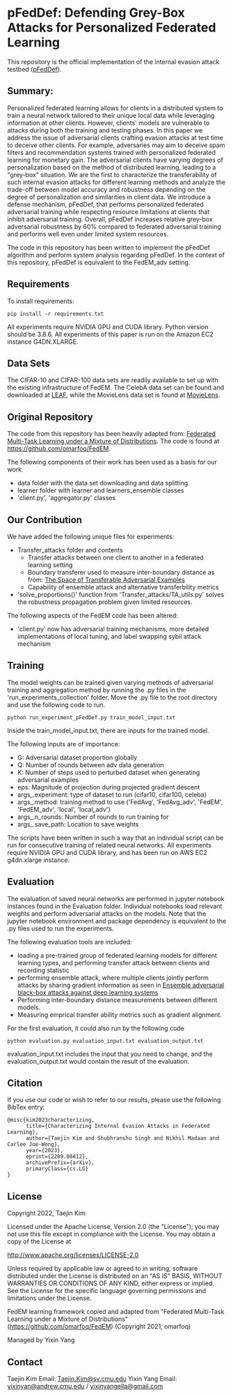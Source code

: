 #  pFedDef: Defending Grey-Box Attacks for Personalized Federated Learning

This repository is the official implementation of the internal evasion attack testbed ([pFedDef](https://arxiv.org/abs/2209.08412)). 

## Summary: 
Personalized federated learning allows for clients in a distributed system to train a neural network tailored to their unique local data while leveraging information at other clients. However, clients' models are vulnerable to attacks during both the training and testing phases. In this paper we address the issue of adversarial clients crafting evasion attacks at test time to deceive other clients. For example, adversaries may aim to deceive spam filters and recommendation systems trained with personalized federated learning for monetary gain. The adversarial clients have varying degrees of personalization based on the method of distributed learning, leading to a "grey-box" situation. We are the first to characterize the transferability of such internal evasion attacks for different learning methods and analyze the trade-off between model accuracy and robustness depending on the degree of personalization and similarities in client data. We introduce a defense mechanism, pFedDef, that performs personalized federated adversarial training while respecting resource limitations at clients that inhibit adversarial training. Overall, pFedDef increases relative grey-box adversarial robustness by 60% compared to federated adversarial training and performs well even under limited system resources. 

The code in this repository has been written to implement the pFedDef algorithm and perform system analysis regarding pFedDef. In the context of this repository, pFedDef is equivalent to the FedEM_adv setting.


## Requirements

To install requirements:

```setup
pip install -r requirements.txt
```

All experiments require NVIDIA GPU and CUDA library.
Python version should be 3.8.6.
All experiments of this paper is run on the Amazon EC2 instance G4DN.XLARGE.

## Data Sets

The CIFAR-10 and CIFAR-100 data sets are readily available to set up with the existing infrastructure of FedEM. The CelebA data set can be found and downloaded at [LEAF](https://leaf.cmu.edu/), while the MovieLens data set is found at [MovieLens](https://grouplens.org/datasets/movielens/).


## Original Repository

The code from this repository has been heavily adapted from: [Federated Multi-Task Learning under a Mixture of Distributions](https://arxiv.org/abs/2108.10252). The code is found at https://github.com/omarfoq/FedEM.

The following components of their work has been used as a basis for our work.

- data folder with the data set downloading and data splitting
- learner folder with learner and learners_ensemble classes
- 'client.py', 'aggregator.py' classes 


## Our Contribution

We have added the following unique files for experiments:

- Transfer_attacks folder and contents
    - Transfer attacks between one client to another in a federated learning setting
    - Boundary transferer used to measure inter-boundary distance as from: [The Space of Transferable Adversarial Examples](https://arxiv.org/abs/1704.03453)
    - Capability of ensemble attack and alternative transferbility metrics
- 'solve_proportions()' function from 'Transfer_attacks/TA_utils.py' solves the robustness propagation problem given limited resources.
    
The following aspects of the FedEM code has been altered:

- 'client.py' now has adversarial training mechanisms, more detailed implementations of local tuning, and label swapping sybil attack mechanism


## Training

The model weights can be trained given varying methods of adversarial training and aggregation method by running the .py files in the 'run_experiments_collection' folder. Move the .py file to the root directory and use the following code to run.

```
python run_experiment_pFedDef.py train_model_input.txt
```

Inside the train_model_input.txt, there are inputs for the trained model.

The following inputs are of importance: 

- G: Adversarial dataset proportion globally
- Q: Number of rounds between adv data generation
- K: Number of steps used to perturbed dataset when generating adversarial examples
- eps: Magnitude of projection during projected gradient descent
- args_.experiment: type of dataset to run (cifar10, cifar100, celeba)
- args_.method: training method to use ('FedAvg', 'FedAvg_adv', 'FedEM', 'FedEM_adv', 'local', 'local_adv')
- args_.n_rounds: Number of rounds to run training for
- args_.save_path: Location to save weights 

The scripts have been written in such a way that an individual script can be run for consecutive training of related neural networks. All experiments require NVIDIA GPU and CUDA library, and has been run on AWS EC2 g4dn.xlarge instance.

## Evaluation

The evaluation of saved neural networks are performed in jupyter notebook instances found in the Evaluation folder. Individual notebooks load relevant weights and perform adversarial attacks on the models. Note that the jupyter notebook environment and package dependency is equivalent to the .py files used to run the experiments.

The following evaluation tools are included:

- loading a pre-trained group of federated learning models for different learning types, and performing transfer attack between clients and recording statistic
- performing ensemble attack, where multiple clients jointly perform attacks by sharing gradient information as seen in [Ensemble adversarial black-box attacks against deep learning systems](https://www.sciencedirect.com/science/article/abs/pii/S0031320319304844)
- Performing inter-boundary distance measurements between different models.
- Measuring emprical transfer ability metrics such as gradient alignment.

For the first evaluation, it could also run by the following code
```
python evaluation.py evaluation_input.txt evaluation_output.txt
```
evaluation_input.txt includes the input that you need to change, and the evaluation_output.txt would contain the result of the evaluation.

## Citation

If you use our code or wish to refer to our results, please use the following BibTex entry:

```
@misc{kim2023characterizing,
      title={Characterizing Internal Evasion Attacks in Federated Learning},
      author={Taejin Kim and Shubhranshu Singh and Nikhil Madaan and Carlee Joe-Wong},
      year={2023},
      eprint={2209.08412},
      archivePrefix={arXiv},
      primaryClass={cs.LG}
}
```

## License 

Copyright 2022, Taejin Kim

Licensed under the Apache License, Version 2.0 (the "License");
you may not use this file except in compliance with the License.
You may obtain a copy of the License at

http://www.apache.org/licenses/LICENSE-2.0

Unless required by applicable law or agreed to in writing, software
distributed under the License is distributed on an "AS IS" BASIS,
WITHOUT WARRANTIES OR CONDITIONS OF ANY KIND, either express or implied.
See the License for the specific language governing permissions and
limitations under the License.

FedEM learning framework copied and adapted from "Federated Multi-Task Learning under a Mixture of Distributions" (https://github.com/omarfoq/FedEM) (Copyright 2021, omarfoq)

Managed by Yixin Yang

## Contact
Taejin Kim
Email: Taejin.Kim@sv.cmu.edu
Yixin Yang
Email: yixinyan@andrew.cmu.edu / yixinyangella@gmail.com
